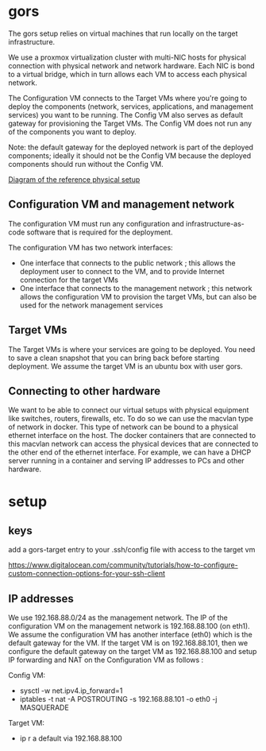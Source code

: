 # gors

The gors setup relies on virtual machines that run locally on the target infrastructure. 

We use a proxmox virtualization cluster with multi-NIC hosts for physical connection with physical network and network hardware. Each NIC is bond to a virtual bridge, which in turn allows each VM to access each physical network.

The Configuration VM connects to the Target VMs where you're going to deploy the components (network, services, applications, and management services) you want to be running. The Config VM also serves as default gateway for provisioning the Target VMs. The Config VM does not run any of the components you want to deploy.

Note: the default gateway for the deployed network is part of the deployed components; ideally it should not be the Config VM because the deployed components should run without the Config VM. 

[Diagram of the reference physical setup](physical-setup.pdf)


## Configuration VM and management network

The configuration VM must run any configuration and infrastructure-as-code software that is required for the deployment.

The configuration VM has two  network interfaces:
- One interface that connects to the public network ; this allows the deployment user to connect to the VM, and to provide Internet connection for the target VMs
- One interface that connects to the management network ; this network allows the configuration VM to provision the target VMs, but can also be used for the network management services 

## Target VMs

The Target VMs is where your services are going to be deployed. You need to save a clean snapshot that you can bring back before starting deployment. We assume the target VM is an ubuntu box with user gors.

## Connecting to other hardware 

We want to be able to connect our virtual setups with physical equipment like switches, routers, firewalls, etc. To do so we can use the macvlan type of network in docker. This type of network can be bound to a physical ethernet interface on the host. The docker containers that are connected to this macvlan network can access the physical devices that are connected to the other end of the ethernet interface. For example, we can have a DHCP server running in a container and serving IP addresses to PCs and other hardware.

# setup

## keys

add a gors-target entry to your .ssh/config file with access to the target vm 

https://www.digitalocean.com/community/tutorials/how-to-configure-custom-connection-options-for-your-ssh-client

## IP addresses

We use 192.168.88.0/24 as the management network. The IP of the configuration VM on the management network is 192.168.88.100 (on eth1). We assume the configuration VM has another interface (eth0) which is the default gateway for the VM. If the target VM is on 192.168.88.101, then we configure the default gateway on the target VM as 192.168.88.100 and setup IP forwarding and NAT on the Configuration VM as follows :

Config VM:
- sysctl -w net.ipv4.ip_forward=1
- iptables -t nat -A POSTROUTING -s 192.168.88.101 -o eth0 -j MASQUERADE

Target VM:
- ip r a default via 192.168.88.100 




